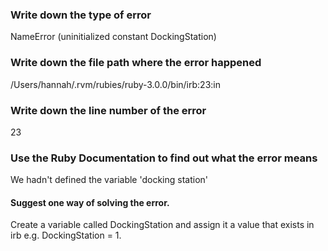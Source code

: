 ### Write down the type of error
NameError (uninitialized constant DockingStation)

### Write down the file path where the error happened
 /Users/hannah/.rvm/rubies/ruby-3.0.0/bin/irb:23:in <main>

### Write down the line number of the error
 23

### Use the Ruby Documentation to find out what the error means
 We hadn't defined the variable 'docking station'

#### Suggest one way of solving the error.
 Create a variable called DockingStation and assign it a value that exists in irb e.g. DockingStation = 1.
